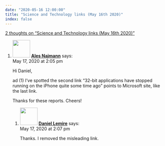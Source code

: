 ```yaml
---
date: "2020-05-16 12:00:00"
title: "Science and Technology links (May 16th 2020)"
index: false
---
```


[2 thoughts on &ldquo;Science and Technology links (May 16th 2020)&rdquo;](/lemire/blog/2020/05-16-science-and-technology-links-may-16th-2020)

<ol class="comment-list">
<li id="comment-511992" class="comment even thread-even depth-1 parent">
<div class="comment-author vcard">
<img alt src="https://secure.gravatar.com/avatar/3d999b86173d9c996436e7c60b530525?s=56&#038;d=mm&#038;r=g" srcset="https://secure.gravatar.com/avatar/3d999b86173d9c996436e7c60b530525?s=112&#038;d=mm&#038;r=g 2x" class="avatar avatar-56 photo" height="56" width="56" decoding="async" /> <b class="fn"><a href="https://ales.rocks" class="url" rel="ugc external nofollow">Ales Najmann</a></b> <span class="says">says:</span> </div>
<div class="comment-metadata"><time datetime="2020-05-17T14:05:45+00:00">May 17, 2020 at 2:05 pm</time></a> </div>
<div class="comment-content">
<p>Hi Daniel,</p>
<p>ad (1) I&rsquo;ve spotted the second link &ldquo;32-bit applications have stopped running on the iPhone quite some time ago&rdquo; points to Microsoft site, like the last link.</p>
<p>Thanks for these reports. Cheers!</p>
</div>
<ol class="children">
<li id="comment-511993" class="comment byuser comment-author-lemire bypostauthor odd alt depth-2">
<div class="comment-author vcard">
<img alt src="https://secure.gravatar.com/avatar/2ca999bef9535950f5b84281a4dab006?s=56&#038;d=mm&#038;r=g" srcset="https://secure.gravatar.com/avatar/2ca999bef9535950f5b84281a4dab006?s=112&#038;d=mm&#038;r=g 2x" class="avatar avatar-56 photo" height="56" width="56" decoding="async" /> <b class="fn"><a href="https://lemire.me/en/" class="url" rel="ugc">Daniel Lemire</a></b> <span class="says">says:</span> </div>
<div class="comment-metadata"><time datetime="2020-05-17T14:07:33+00:00">May 17, 2020 at 2:07 pm</time></a> </div>
<div class="comment-content">
<p>Thanks. I removed the misleading link.</p>
</div>
</li>
</ol>
</li>
</ol>
